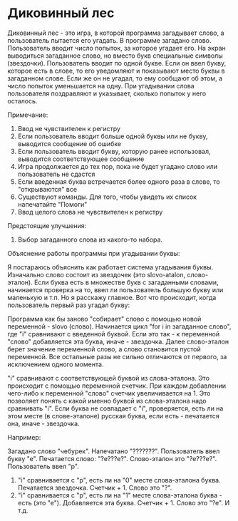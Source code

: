 # Диковинный лес
Диковинный лес - это игра, в которой программа загадывает слово, а пользователь пытается его угадать.
В программе загадано слово. Пользователь вводит число попыток, за которое угадает его. На экран выводиться загаданное слово, но вместо букв специальные символы (звездочки). Пользователь вводит по одной букве. Если он ввел букву, которое есть в слове, то его уведомляют и показывают место буквы в загаданном слове. Если же он не угадал, то ему сообщают об этом, а число попыток уменьшается на одну. При угадывании слова пользователя поздравляют и указывает, сколько попыток у него осталось.

Примечание:
1) Ввод не чувствителен к регистру
2) Если пользователь вводит больше одной буквы или не букву, выводится сообщение об ошибке
3) Если пользователь вводит букву, которую ранее использовал, выводится соответствующее сообщение
4) Игра продолжается до тех пор, пока не будет угадано слово или пользователь не сдастся
5) Если введенная буква встречается более одного раза в слове, то "открываются" все
6) Существуют команды. Для того, чтобы увидеть их список напечатайте "Помоги"
7) Ввод целого слова не чувствителен к регистру

Предстоящие улучшения:                                                                                      
1) Выбор загаданного слова из какого-то набора.

Объяснение работы программы при угадывании буквы:

Я постараюсь объяснить как работает система угадывания буквы. Изначально слово состоит из звездочек (это slovo-atalon, слово-эталон). Если буква есть в множестве букв с загаданными словами, начинается проверка на то, ввел ли пользователь большую букву или маленькую и т.п. Но я расскажу главное. Вот что происходит, когда пользователь первый раз угадал букву:

Программа как бы заново "собирает" слово с помощью новой переменной - slovo (слово). Начинается цикл "for i in загаданное слово", где "i" сравнивают с введенной буквой. Если это так - к переменной "слово" добавляется эта буква, иначе - звездочка. Далее слово-эталон берет значение переменной слово, а слово становится пустой переменной. Все остальные разы не сильно отличаются от первого, за исключением одного момента.

"i" сравнивают с соответствующей буквой из слова-эталона. Это происходит с помощью переменной счетчик. При каждом добавлении чего-либо к переменной "слово" счетчик увеличивается на 1. Это позволяет понять с какой именно буквой из слова-эталона надо сравнивать "i". Если буква не совпадает с "i", проверяется, есть ли на этом месте (в слове-эталоне) русская буква, если есть - печатается она, иначе - звездочка.

Например:

Загадано слово "чебурек". Напечатано "???????". Пользователь ввел букву "е". Печатается слово: "?е???е?". Слово-эталон это "?е???е?".
Пользователь ввел "р".
1) "i" сравнивается с "р", есть ли на "0" месте слова-эталона буква. Печатается звездочка. Счетчик + 1. Слово это "?".
2) "i" сравнивается с "р", есть ли на "1" месте слова-эталона буква - есть (это "е"). Добавляется эта буква. Счетчик + 1. Слово это "?е". И т.д.
